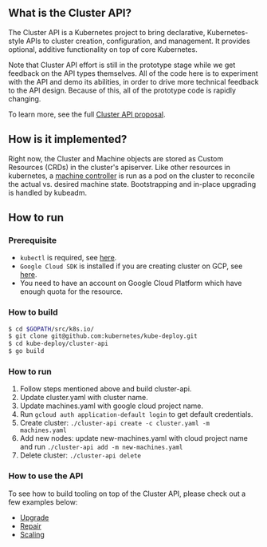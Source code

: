 ## What is the Cluster API?

The Cluster API is a Kubernetes project to bring declarative, Kubernetes-style
APIs to cluster creation, configuration, and management. It provides optional,
additive functionality on top of core Kubernetes.

Note that Cluster API effort is still in the prototype stage while we get
feedback on the API types themselves. All of the code here is to experiment with
the API and demo its abilities, in order to drive more technical feedback to the
API design. Because of this, all of the prototype code is rapidly changing.

To learn more, see the full [Cluster API
proposal](https://docs.google.com/document/d/1G2sqUQlOYsYX6w1qj0RReffaGXH4ig2rl3zsIzEFCGY/edit#).

## How is it implemented?
Right now, the Cluster and Machine objects are stored as Custom Resources (CRDs)
in the cluster's apiserver.  Like other resources in kubernetes, a [machine
controller](machine-controller/README.md) is run as a pod on the cluster to
reconcile the actual vs. desired machine state. Bootstrapping and in-place
upgrading is handled by kubeadm.

## How to run
### Prerequisite

* `kubectl` is required, see [here](http://kubernetes.io/docs/user-guide/prereqs/).
* `Google Cloud SDK` is installed if you are creating cluster on GCP, see [here](https://cloud.google.com/sdk/downloads).
* You need to have an account on Google Cloud Platform which have enough quota for the resource.

### How to build
```bash
$ cd $GOPATH/src/k8s.io/
$ git clone git@github.com:kubernetes/kube-deploy.git
$ cd kube-deploy/cluster-api
$ go build
```

### How to run

1) Follow steps mentioned above and build cluster-api.
2) Update cluster.yaml with cluster name.
3) Update machines.yaml with google cloud project name.
4) Run `gcloud auth application-default login` to get default credentials.
5) Create cluster: `./cluster-api create -c cluster.yaml -m machines.yaml`
6) Add new nodes: update new-machines.yaml with cloud project name and run `./cluster-api add -m new-machines.yaml`
7) Delete cluster: `./cluster-api delete`

### How to use the API

To see how to build tooling on top of the Cluster API, please check out a few examples below:

* [Upgrade](upgrader/README.md)
* [Repair](repair/README.md)
* [Scaling](examples/machineset/README.md)
